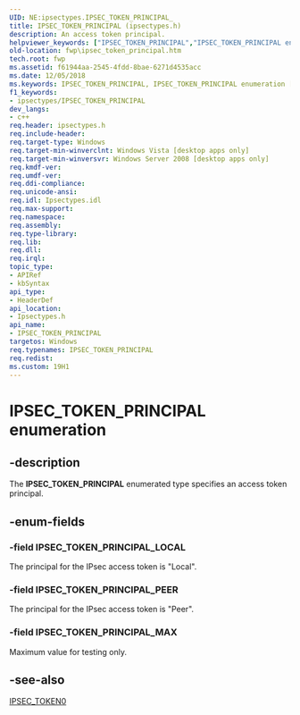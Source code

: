 ```yaml
---
UID: NE:ipsectypes.IPSEC_TOKEN_PRINCIPAL_
title: IPSEC_TOKEN_PRINCIPAL (ipsectypes.h)
description: An access token principal.
helpviewer_keywords: ["IPSEC_TOKEN_PRINCIPAL","IPSEC_TOKEN_PRINCIPAL enumeration [Filtering]","IPSEC_TOKEN_PRINCIPAL_LOCAL","IPSEC_TOKEN_PRINCIPAL_MAX","IPSEC_TOKEN_PRINCIPAL_PEER","fwp.ipsec_token_principal","ipsectypes/IPSEC_TOKEN_PRINCIPAL","ipsectypes/IPSEC_TOKEN_PRINCIPAL_LOCAL","ipsectypes/IPSEC_TOKEN_PRINCIPAL_MAX","ipsectypes/IPSEC_TOKEN_PRINCIPAL_PEER"]
old-location: fwp\ipsec_token_principal.htm
tech.root: fwp
ms.assetid: f61944aa-2545-4fdd-8bae-6271d4535acc
ms.date: 12/05/2018
ms.keywords: IPSEC_TOKEN_PRINCIPAL, IPSEC_TOKEN_PRINCIPAL enumeration [Filtering], IPSEC_TOKEN_PRINCIPAL_LOCAL, IPSEC_TOKEN_PRINCIPAL_MAX, IPSEC_TOKEN_PRINCIPAL_PEER, fwp.ipsec_token_principal, ipsectypes/IPSEC_TOKEN_PRINCIPAL, ipsectypes/IPSEC_TOKEN_PRINCIPAL_LOCAL, ipsectypes/IPSEC_TOKEN_PRINCIPAL_MAX, ipsectypes/IPSEC_TOKEN_PRINCIPAL_PEER
f1_keywords:
- ipsectypes/IPSEC_TOKEN_PRINCIPAL
dev_langs:
- c++
req.header: ipsectypes.h
req.include-header: 
req.target-type: Windows
req.target-min-winverclnt: Windows Vista [desktop apps only]
req.target-min-winversvr: Windows Server 2008 [desktop apps only]
req.kmdf-ver: 
req.umdf-ver: 
req.ddi-compliance: 
req.unicode-ansi: 
req.idl: Ipsectypes.idl
req.max-support: 
req.namespace: 
req.assembly: 
req.type-library: 
req.lib: 
req.dll: 
req.irql: 
topic_type:
- APIRef
- kbSyntax
api_type:
- HeaderDef
api_location:
- Ipsectypes.h
api_name:
- IPSEC_TOKEN_PRINCIPAL
targetos: Windows
req.typenames: IPSEC_TOKEN_PRINCIPAL
req.redist: 
ms.custom: 19H1
---
```


# IPSEC_TOKEN_PRINCIPAL enumeration


## -description


The <b>IPSEC_TOKEN_PRINCIPAL</b> enumerated type specifies an access token principal.


## -enum-fields




### -field IPSEC_TOKEN_PRINCIPAL_LOCAL

The principal for the IPsec access token is "Local".


### -field IPSEC_TOKEN_PRINCIPAL_PEER

The principal for the IPsec access token is "Peer".


### -field IPSEC_TOKEN_PRINCIPAL_MAX

Maximum value for testing only. 


## -see-also




[IPSEC_TOKEN0](https://docs.microsoft.com/windows/desktop/api/ipsectypes/ns-ipsectypes-ipsec_token0)
 

 

